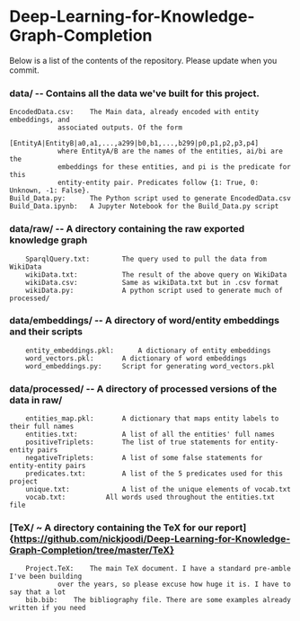 # Deep-Learning-for-Knowledge-Graph-Completion


Below is a list of the contents of the repository. Please update when you commit.
###  data/ -- Contains all the data we've built for this project. 
	EncodedData.csv:	The Main data, already encoded with entity embeddings, and 
				associated outputs. Of the form 
				[EntityA|EntityB|a0,a1,...,a299|b0,b1,...,b299|p0,p1,p2,p3,p4]
				where EntityA/B are the names of the entities, ai/bi are the 
				embeddings for these entities, and pi is the predicate for this
				entity-entity pair. Predicates follow {1: True, 0: Unknown, -1: False}.
	Build_Data.py:	  	The Python script used to generate EncodedData.csv
	Build_Data.ipynb: 	A Jupyter Notebook for the Build_Data.py script

###		data/raw/ -- A directory containing the raw exported knowledge graph
		SparqlQuery.txt:		The query used to pull the data from WikiData
		wikiData.txt:			The result of the above query on WikiData
		wikiData.csv:			Same as wikiData.txt but in .csv format
		wikiData.py:			A python script used to generate much of processed/

### 	data/embeddings/ -- A directory of word/entity embeddings and their scripts
		entity_embeddings.pkl:  	A dictionary of entity embeddings
		word_vectors.pkl:		A dictionary of word embeddings
		word_embeddings.py:		Script for generating word_vectors.pkl

###		data/processed/ -- A directory of processed versions of the data in raw/
		entities_map.pkl:		A dictionary that maps entity labels to their full names
		entities.txt:			A list of all the entities' full names
		positiveTriplets: 		The list of true statements for entity-entity pairs
		negativeTriplets:		A list of some false statements for entity-entity pairs
		predicates.txt: 		A list of the 5 predicates used for this project
		unique.txt: 			A list of the unique elements of vocab.txt
		vocab.txt: 			All words used throughout the entities.txt file

### 	[TeX/ ~ A directory containing the TeX for our report]{https://github.com/nickjoodi/Deep-Learning-for-Knowledge-Graph-Completion/tree/master/TeX}
		Project.TeX:  	The main TeX document. I have a standard pre-amble I've been building 
				over the years, so please excuse how huge it is. I have to say that a lot
		bib.bib:	The bibliography file. There are some examples already written if you need

